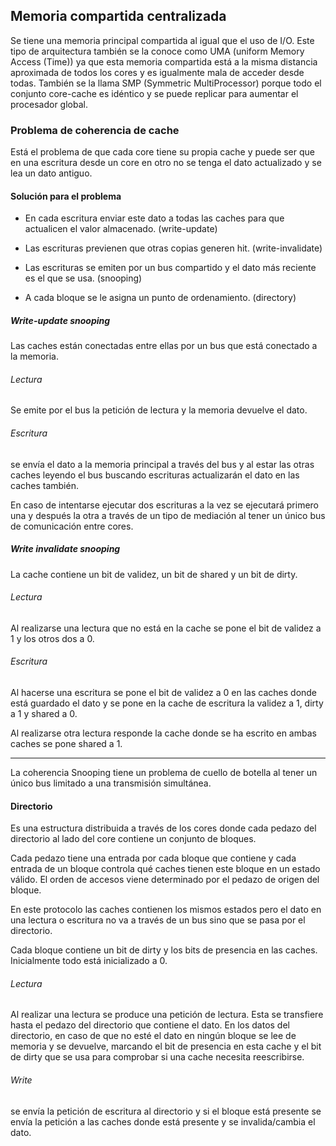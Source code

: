 ## Memoria compartida centralizada

Se tiene una memoria principal compartida al igual que el uso de I/O. Este tipo de arquitectura también se la conoce como UMA (uniform Memory Access (Time)) ya que esta memoria compartida está a la misma distancia aproximada de todos los cores y es igualmente mala de acceder desde todas. También se la llama SMP (Symmetric MultiProcessor) porque todo el conjunto core-cache es idéntico y se puede replicar para aumentar el procesador global.

### Problema de coherencia de cache

Está el problema de que cada core tiene su propia cache y puede ser que en una escritura desde un core en otro no se tenga el dato actualizado y se lea un dato antiguo.

#### Solución para el problema

- En cada escritura enviar este dato a todas las caches para que actualicen el valor almacenado. (write-update)
- Las escrituras previenen que otras copias generen hit. (write-invalidate)


- Las escrituras se emiten por un bus compartido y el dato más reciente es el que se usa. (snooping)
-  A cada bloque se le asigna un punto de ordenamiento. (directory)

##### Write-update snooping

Las caches están conectadas entre ellas por un bus que está conectado a la memoria.

###### Lectura

Se emite por el bus la petición de lectura y la memoria devuelve el dato.

###### Escritura

se envía el dato a la memoria principal a través del bus y al estar las otras caches leyendo el bus buscando escrituras actualizarán el dato en las caches también.

En caso de intentarse ejecutar dos escrituras a la vez se ejecutará primero una y después la otra a través de un tipo de mediación al tener un único bus de comunicación entre cores.

##### Write invalidate snooping

La cache contiene un bit de validez, un bit de shared y un bit de dirty.

###### Lectura

Al realizarse una lectura que no está en la cache se pone el bit de validez a 1 y los otros dos a 0.

###### Escritura

Al hacerse una escritura se pone el bit de validez a 0 en las caches donde está guardado el dato y se pone en la cache de escritura la validez a 1, dirty a 1 y shared a 0.

Al realizarse otra lectura responde la cache donde se ha escrito en ambas caches se pone shared a 1.

---

La coherencia Snooping tiene un problema de cuello de botella al tener un único bus limitado a una transmisión simultánea.

#### Directorio

Es una estructura distribuida a través de los cores donde cada pedazo del directorio al lado del core contiene un conjunto de bloques.

Cada pedazo tiene una entrada por cada bloque que contiene y cada entrada de un bloque controla qué caches tienen este bloque en un estado válido. El orden de accesos viene determinado por el pedazo de origen del bloque.

En este protocolo las caches contienen los mismos estados pero el dato en una lectura o escritura no va a través de un bus sino que se pasa por el directorio.

Cada bloque contiene un bit de dirty y los bits de presencia en las caches. Inicialmente todo está inicializado a 0.

###### Lectura

Al realizar una lectura se produce una petición de lectura. Esta se transfiere hasta el pedazo del directorio que contiene el dato. En los datos del directorio, en caso de que no esté el dato en ningún bloque se lee de memoria y se devuelve, marcando el bit de presencia en esta cache y el bit de dirty que se usa para comprobar si una cache necesita reescribirse.

###### Write

se envía la petición de escritura al directorio y si el bloque está presente se envía la petición a las caches donde está presente y se invalida/cambia el dato.